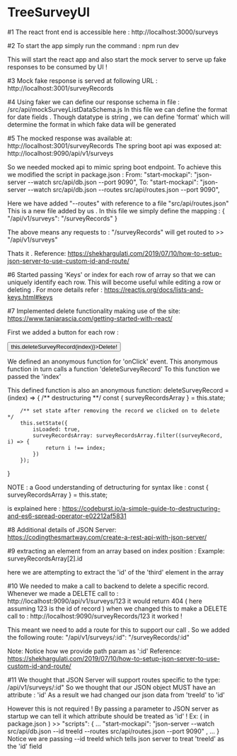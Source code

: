 # TreeSurveyUI
#1 
The react front end is accessible here : http://localhost:3000/surveys

#2
To start the app simply run the command :
npm run dev

This will start the react app and also start the mock server to serve up fake responses to be consumed by UI !

#3
Mock fake response is served at following URL : http://localhost:3001/surveyRecords

#4
Using faker we can define our response schema in file : /src/api/mockSurveyListDataSchema.js
In this file we can define the format for date fields .
Though datatype is string , we can define 'format' which will determine the format in which fake data will be generated

#5
The mocked response was available at: http://localhost:3001/surveyRecords
The spring boot api was exposed at:   http://localhost:9090/api/v1/surveys

So we needed mocked api to mimic spring boot endpoint.
To achieve this we modified the script in package.json :
From:
"start-mockapi": "json-server --watch src/api/db.json --port 9090",
To:
"start-mockapi": "json-server --watch src/api/db.json --routes src/api/routes.json --port 9090",

Here we have added "--routes" with reference to a file "src/api/routes.json"
This is a new file added by us .
In this file we simply define the mapping :
{
    "/api/v1/surveys": "/surveyRecords"
}

The above means any requests to : "/surveyRecords" will get routed to >> "/api/v1/surveys"

Thats it .
Reference: https://shekhargulati.com/2019/07/10/how-to-setup-json-server-to-use-custom-id-and-route/

#6
Started passing 'Keys' or index for each row of array so that we can uniquely identify each row.
This will become useful while editing a row or deleting .
For more details refer : https://reactjs.org/docs/lists-and-keys.html#keys

#7
Implemented delete functionality making use of the site: https://www.taniarascia.com/getting-started-with-react/

First we added a button for each row :
<td><button onClick={() => this.deleteSurveyRecord(index)}>Delete!</button></td>

We defined an anonymous function for 'onClick' event.
This anonymous function in turn calls a function 'deleteSurveyRecord'
To this function we passed the 'index'

This defined function is also an anonymous function:
deleteSurveyRecord = (index) => {
        /** destructuring **/
        const { surveyRecordsArray } = this.state;


        /** set state after removing the record we clicked on to delete  */
        this.setState({
            isLoaded: true,
            surveyRecordsArray: surveyRecordsArray.filter((surveyRecord, i) => { 
                return i !== index;
            })
        });        
}

NOTE : a Good understanding of detructuring for syntax like :
const { surveyRecordsArray } = this.state;

is explained here :
https://codeburst.io/a-simple-guide-to-destructuring-and-es6-spread-operator-e02212af5831

#8
Additional details of JSON Server:
https://codingthesmartway.com/create-a-rest-api-with-json-server/

#9
extracting an element from an array based on index position :
Example:
surveyRecordsArray[2].id

here we are attempting to extract the 'id' of the 'third' element in the array 

#10
We needed to make a call to backend to delete a specific record.
Whenever we made a DELETE call to : http://localhost:9090/api/v1/surveys/123 it would return 404 
( here assuming 123 is the id of record ) 
when we changed this to make a DELETE call to : http://localhost:9090/surveyRecords/123 it worked ! 

This meant we need to add a route for this to support our call .
So we added the following route:
"/api/v1/surveys/:id": "/surveyRecords/:id"

Note:
Notice how we provide path param as ':id' 
Reference:
https://shekhargulati.com/2019/07/10/how-to-setup-json-server-to-use-custom-id-and-route/

#11
We thought that JSON Server will support routes specific to the type: /api/v1/surveys/:id"
So we thought that our JSON object MUST have an attribute : 'id'
As a result we had changed our json data from 'treeId' to 'id'

However this is not required ! 
By passing a parameter to JSON server as startup we can tell it which attribute should be treated as 'id' !
Ex:
( in package.json ) >> 
"scripts": {
    ...
    "start-mockapi": "json-server --watch src/api/db.json --id treeId --routes src/api/routes.json --port 9090"    ,
    ...
  }
Notice we are passing --id treeId which tells json server to treat 'treeId' as the 'id' field



